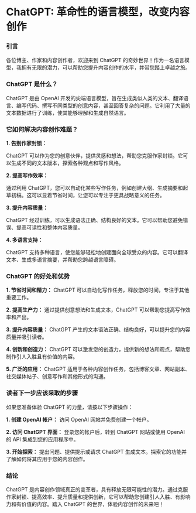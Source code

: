 # ChatGPT: 革命性的语言模型，改变内容创作

### 引言

各位博主、作家和内容创作者，欢迎来到 ChatGPT 的奇妙世界！作为一名语言模型，我拥有无限的潜力，可以帮助您提升内容创作的水平，并带您踏上卓越之旅。

### ChatGPT 是什么？

ChatGPT 是由 OpenAI 开发的尖端语言模型，旨在生成类似人类的文本、翻译语言、编写代码、撰写不同类型的创意内容，甚至回答复杂的问题。它利用了大量的文本数据进行了训练，使其能够理解和生成自然语言。

### 它如何解决内容创作难题？

**1. 告别作家封锁：**

ChatGPT 可以作为您的创意伙伴，提供灵感和想法，帮助您克服作家封锁。它可以生成不同的文本版本，探索各种观点和写作风格。

**2. 提高写作效率：**

通过利用 ChatGPT，您可以自动化某些写作任务，例如创建大纲、生成摘要和起草初稿。这可以显着节省时间，让您可以专注于更具战略意义的任务。

**3. 提升内容质量：**

ChatGPT 经过训练，可以生成语法正确、结构良好的文本。它可以帮助您避免错误、提高可读性和整体内容质量。

**4. 多语言支持：**

ChatGPT 支持多种语言，使您能够轻松地创建面向全球受众的内容。它可以翻译文本、生成多语言摘要，并帮助您跨越语言障碍。

### ChatGPT 的好处和优势

**1. 节省时间和精力：** ChatGPT 可以自动化写作任务，释放您的时间，专注于其他重要工作。

**2. 提高生产力：** 通过提供创意想法和生成文本，ChatGPT 可以帮助您提高写作效率和产出。

**3. 提升内容质量：** ChatGPT 产生的文本语法正确、结构良好，可以提升您的内容质量并吸引读者。

**4. 创新和创造力：** ChatGPT 可以激发您的创造力，提供新的想法和观点，帮助您制作引人入胜且有价值的内容。

**5. 广泛的应用：** ChatGPT 适用于各种内容创作任务，包括博客文章、网站副本、社交媒体帖子、创意写作和其他形式的沟通。

### 读者下一步应该采取的步骤

如果您准备体验 ChatGPT 的力量，请按以下步骤操作：

**1. 创建 OpenAI 帐户：** 访问 OpenAI 网站并免费创建一个帐户。

**2. 访问 ChatGPT 界面：** 登录您的帐户后，转到 ChatGPT 网站或使用 OpenAI 的 API 集成到您的应用程序中。

**3. 开始探索：** 提出问题、提供提示或请求 ChatGPT 生成文本。探索它的功能并了解如何将其应用于您的内容创作。

### 结论

ChatGPT 是内容创作领域真正的变革者，具有释放无限可能性的潜力。通过克服作家封锁、提高效率、提升质量和提供创新，它可以帮助您创建引人入胜、有影响力和有价值的内容。踏入 ChatGPT 的世界，体验内容创作的未来吧！
